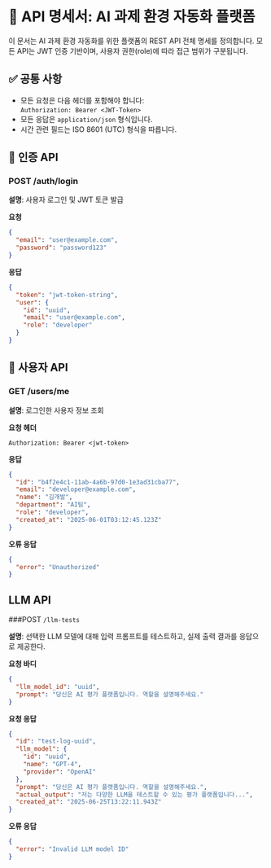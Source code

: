 # 📘 API 명세서: AI 과제 환경 자동화 플랫폼

이 문서는 AI 과제 환경 자동화를 위한 플랫폼의 REST API 전체 명세를 정의합니다. 모든 API는 JWT 인증 기반이며, 사용자 권한(role)에 따라 접근 범위가 구분됩니다.

## ✅ 공통 사항
- 모든 요청은 다음 헤더를 포함해야 합니다:  
  `Authorization: Bearer <JWT-Token>`
- 모든 응답은 `application/json` 형식입니다.
- 시간 관련 필드는 ISO 8601 (UTC) 형식을 따릅니다.

## 🔐 인증 API

### POST /auth/login  
**설명**: 사용자 로그인 및 JWT 토큰 발급

**요청**
```json
{
  "email": "user@example.com",
  "password": "password123"
}
```

**응답**
```json
{
  "token": "jwt-token-string",
  "user": {
    "id": "uuid",
    "email": "user@example.com",
    "role": "developer"
  }
}
```

## 👤 사용자 API

### GET /users/me  
**설명**: 로그인한 사용자 정보 조회

**요청 헤더**
```
Authorization: Bearer <jwt-token>
```

**응답**
```json
{
  "id": "b4f2e4c1-11ab-4a6b-97d0-1e3ad31cba77",
  "email": "developer@example.com",
  "name": "김개발",
  "department": "AI팀",
  "role": "developer",
  "created_at": "2025-06-01T03:12:45.123Z"
}
```

**오류 응답**
```json
{
  "error": "Unauthorized"
}
```

## LLM API

###POST `/llm-tests`

**설명**: 선택한 LLM 모델에 대해 입력 프롬프트를 테스트하고, 실제 출력 결과를 응답으로 제공한다.

**요청 바디**
```json
{
  "llm_model_id": "uuid",
  "prompt": "당신은 AI 평가 플랫폼입니다. 역할을 설명해주세요."
}
```

**요청 응답**
```json
{
  "id": "test-log-uuid",
  "llm_model": {
    "id": "uuid",
    "name": "GPT-4",
    "provider": "OpenAI"
  },
  "prompt": "당신은 AI 평가 플랫폼입니다. 역할을 설명해주세요.",
  "actual_output": "저는 다양한 LLM을 테스트할 수 있는 평가 플랫폼입니다...",
  "created_at": "2025-06-25T13:22:11.943Z"
}
```

**오류 응답**
```json
{
  "error": "Invalid LLM model ID"
}
```